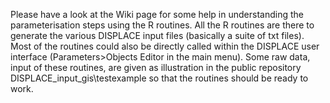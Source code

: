 Please have a look at the Wiki page for some help in understanding the parameterisation steps 
using the R routines. All the R routines are there to generate the various DISPLACE input files (basically a suite of txt files). 
Most of the routines could also be directly called within the DISPLACE user interface (Parameters>Objects Editor in the main menu).
Some raw data, input of these routines, are given as illustration in the public repository DISPLACE_input_gis\testexample
so that the routines should be ready to work.